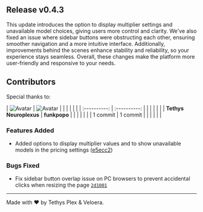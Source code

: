 ## Release v0.4.3

This update introduces the option to display multiplier settings and unavailable model choices, giving users more control and clarity. We've also fixed an issue where sidebar buttons were obstructing each other, ensuring smoother navigation and a more intuitive interface. Additionally, improvements behind the scenes enhance stability and reliability, so your experience stays seamless. Overall, these changes make the platform more user-friendly and responsive to your needs.

## Contributors

Special thanks to:

| ![Avatar](https://github.com/github.png?size=40) | ![Avatar](https://github.com/funkpopo.png?size=40) | | | | | |
| :----------: | :----------: | | | | | |
| **Tethys Neuroplexus** | **funkpopo** | | | | | |
| 1 commit | 1 commit | | | | | |

### Features Added

- Added options to display multiplier values and to show unavailable models in the pricing settings ([e5ecc2](https://github.com/Veloera/Veloera/commit/e5ecc21d1e3a97efe6602e76913dfc9d746ff650))
### Bugs Fixed

- Fix sidebar button overlap issue on PC browsers to prevent accidental clicks when resizing the page [`2d1001`](https://github.com/Veloera/Veloera/commit/2d1001971cc443845e910e9ee8a58600f3c19270)
---

Made with ♥️ by Tethys Plex & Veloera.
